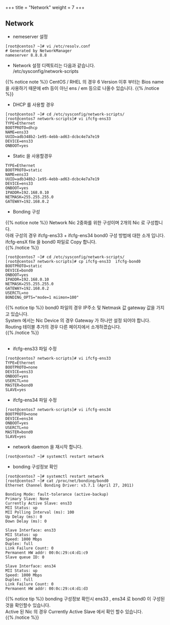 +++
title = "Network"
weight = 7
+++

## Network

* nemeserver 설정
```no-highlight
[root@centos7 ~]# vi /etc/resolv.conf
# Generated by NetworkManager
nameserver 8.8.8.8
```

* Network 설정 디렉토리는 다음과 같습니다.  
/etc/sysconfig/network-scripts


{{% notice note %}}
CentOS / RHEL 의 경우 6 Version 이후 부터는 Bios name 을 사용하기 때문에
eth 등이 아닌 ens / em 등으로 나올수 있습니다.
{{% /notice %}}



* DHCP 를 사용할 경우

```no-highlight
[root@centos7 ~]# cd /etc/sysconfig/network-scripts/
[root@centos7 network-scripts]# vi ifcfg-ens33
TYPE=Ethernet
BOOTPROTO=dhcp
NAME=ens33
UUID=adb348b2-1e95-4ebb-ad63-dcbc4e7a7e19
DEVICE=ens33
ONBOOT=yes
```

* Static 을 사용할경우

```no-highlight
TYPE=Ethernet
BOOTPROTO=static
NAME=ens33
UUID=adb348b2-1e95-4ebb-ad63-dcbc4e7a7e19
DEVICE=ens33
ONBOOT=yes
IPADDR=192.168.0.10
NETMASK=255.255.255.0
GATEWAY=192.168.0.2
```

* Bonding 구성

{{% notice note %}}
Network Nic 2중화를 위한 구성이며 2개의 Nic 로 구성합니다.  
아래 구성의 경우 ifcfg-ens33 + ifcfg-ens34 bond0 구성 방법에 대한 소개 입니다.  
ifcfg-ensX file 을 bond0 파일로 Copy 합니다.  
{{% /notice %}}

```no-highlight
[root@centos7 ~]# cd /etc/sysconfig/network-scripts/
[root@centos7 network-scripts]# cp ifcfg-ens33  ifcfg-bond0
BOOTPROTO=static
DEVICE=bond0
ONBOOT=yes
IPADDR=192.168.0.10
NETMASK=255.255.255.0
GATEWAY=192.168.0.2
USERCTL=no
BONDING_OPTS="mode=1 miimon=100"
```
{{% notice tip %}}
bond0 파일의 경우 IP주소 및 Netmask 값 gateway 값을 가지고 있습니다.  
System 에서는 Nic Device 의 경우 Gateway 가 하나만 설정 되어야 합니다.  
Routing 테이블 추가의 경우 다른 페이지에서 소개하겠습니다.  
{{% /notice %}}
<br></br>

* ifcfg-ens33 파일 수정
```no-highlight
[root@centos7 network-scripts]# vi ifcfg-ens33
TYPE=Ethernet
BOOTPROTO=none
DEVICE=ens33
ONBOOT=yes
USERCTL=no
MASTER=bond0
SLAVE=yes
```


* ifcfg-ens34 파일 수정
```no-highlight
[root@centos7 network-scripts]# vi ifcfg-ens34
BOOTPROTO=none
DEVICE=ens34
ONBOOT=yes
USERCTL=no
MASTER=bond0
SLAVE=yes
```

* network daemon 을 재시작 합니다.
```no-highlight
[root@centos7 ~]# systemctl restart network
```

* bonding 구성정보 확인
```no-highlight
[root@centos7 ~]# systemctl restart network
[root@centos7 ~]# cat /proc/net/bonding/bond0
Ethernet Channel Bonding Driver: v3.7.1 (April 27, 2011)

Bonding Mode: fault-tolerance (active-backup)
Primary Slave: None
Currently Active Slave: ens33
MII Status: up
MII Polling Interval (ms): 100
Up Delay (ms): 0
Down Delay (ms): 0

Slave Interface: ens33
MII Status: up
Speed: 1000 Mbps
Duplex: full
Link Failure Count: 0
Permanent HW addr: 00:0c:29:c4:d1:c9
Slave queue ID: 0

Slave Interface: ens34
MII Status: up
Speed: 1000 Mbps
Duplex: full
Link Failure Count: 0
Permanent HW addr: 00:0c:29:c4:d1:d3
```

{{% notice tip %}}
bonding 구성정보 확인시 ens33 , ens34 로 bond0 이 구성된 것을 확인할수 있습니다.  
Active 된 Nic 의 경우 Currently Active Slave 에서 확인 할수 있습니다.  
{{% /notice %}}

<br></br>
